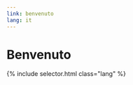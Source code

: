 ```yaml
---
link: benvenuto
lang: it
---
```


# Benvenuto

{% include selector.html class="lang" %}

[jekyll]:               https://github.com/jekyll/jekyll
[reveal.js]:            https://github.com/hakimel/reveal.js/
[lazy-line-painter]:    https://github.com/camoconnell/lazy-line-painter
